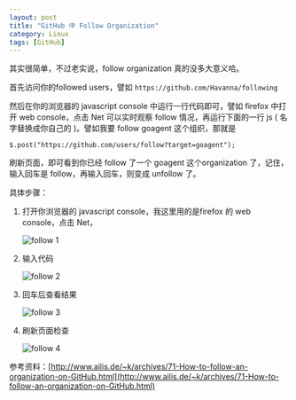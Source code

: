 ```yaml
---
layout: post
title: "GitHub 中 Follow Organization"
category: Linux
tags: [GitHub]
---
```


其实很简单，不过老实说，follow organization 真的没多大意义哈。

首先访问你的followed users，譬如 `https://github.com/Havanna/following`

然后在你的浏览器的 javascript console 中运行一行代码即可，譬如 firefox 中打开 web console，点击 Net 可以实时观察 follow 情况，再运行下面的一行 js ( 名字替换成你自己的 )。譬如我要 follow goagent 这个组织，那就是

    $.post("https://github.com/users/follow?target=goagent");

<!-- more -->

刷新页面，即可看到你已经 follow 了一个 goagent 这个organization 了，记住，输入回车是 follow，再输入回车，则变成 unfollow 了。

具体步骤：

1. 打开你浏览器的 javascript console，我这里用的是firefox 的 web console，点击 Net，

    ![follow 1](//o003ltpbd.qnssl.com/images/2012/06/follow-1.png "follow 1")

2. 输入代码

    ![follow 2](//o003ltpbd.qnssl.com/images/2012/06/follow-2.png "follow 2")

3. 回车后查看结果

    ![follow 3](//o003ltpbd.qnssl.com/images/2012/06/follow-3.png "follow 3")

4. 刷新页面检查

    ![follow 4](//o003ltpbd.qnssl.com/images/2012/06/follow-4.png "follow 4")

参考资料：[http://www.ailis.de/~k/archives/71-How-to-follow-an-organization-on-GitHub.html](http://www.ailis.de/~k/archives/71-How-to-follow-an-organization-on-GitHub.html)
